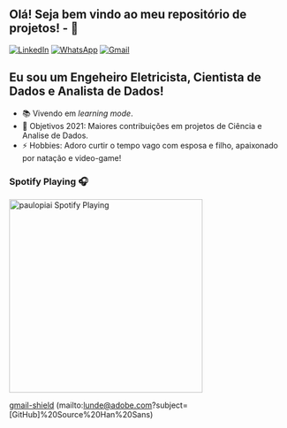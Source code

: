 ## Olá! Seja bem vindo ao meu repositório de projetos! - 👋

[![LinkedIn][linkedin-shield]][linkedin-url]
[![WhatsApp][whatsapp-shield]][whatsapp-url]
[![Gmail][gmail-shield]][gmail-url]


## Eu sou um Engeheiro Eletricista, Cientista de Dados e Analista de Dados!

- 📚 Vivendo em <em>learning mode</em>.
- 🥅 Objetivos 2021: Maiores contribuições em projetos de Ciência e Analise de Dados.
- ⚡ Hobbies: Adoro curtir o tempo vago com esposa e filho, apaixonado por natação e video-game!


### Spotify Playing 🎧

[<img src="https://now-playing-codestackr.vercel.app/api/spotify-playing" alt="paulopiai Spotify Playing" width="350" />](https://open.spotify.com/user/paulopiai?si=DbkPgMh9QgSUWfPorQOobw&utm_source=native-share-menu&dl_branch=1)





<!-- MARKDOWN LINKS & IMAGES -->
<!-- https://github.com/alexandresanlim/Badges4-README.md-Profile -->
[linkedin-shield]: https://img.shields.io/badge/LinkedIn-0077B5?style=for-the-badge&logo=linkedin&logoColor=white
[linkedin-url]: https://www.linkedin.com/in/paulopiai/

[whatsapp-shield]: https://img.shields.io/badge/WhatsApp-25D366?style=for-the-badge&logo=whatsapp&logoColor=white
[whatsapp-url]: https://api.whatsapp.com/send?phone=5511973763378

[gmail-shield]: https://img.shields.io/badge/Gmail-D14836?style=for-the-badge&logo=gmail&logoColor=white
[gmail-url]: (mailto:unieppiai@gmail.com?subject=[GitHub]%20Source%20Han%20Sans)
[gmail-shield] (mailto:lunde@adobe.com?subject=[GitHub]%20Source%20Han%20Sans)
